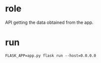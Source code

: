 # role
API getting the data obtained from the app.

# run
`FLASK_APP=app.py flask run --host=0.0.0.0`